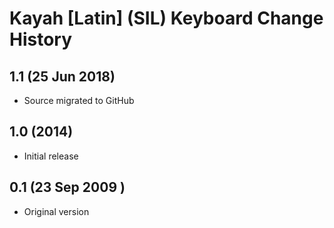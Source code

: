 # Kayah [Latin] (SIL) Keyboard Change History

## 1.1 (25 Jun 2018)
* Source migrated to GitHub

## 1.0 (2014)
* Initial release

## 0.1 (23 Sep 2009 )
* Original version
